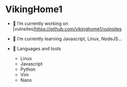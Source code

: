 # VikingHome1

- 🔭 I’m currently working on [vulnsites]https://github.com/vikinghome1/vulnsites

- 🌱 I’m currently learning Javascript, Linux, NodeJS...

- 🧰 Languages and tools
   - Linux
   - Javascript
   - Python
   - Vim
   - Nano
